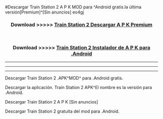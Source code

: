#Descargar Train Station 2  A P K MOD para ^Android gratis.la última versión[Premium]^[Sin anuncios] eo4gj



<div align="center">
<h3>Download >>>>> <a href="https://es-web.web.app/?es= ${title}">Train Station 2  Descargar A P K Premium</a></h3><br>

<h3>Download >>>>> <a href="https://es-web.web.app/?es= ${title}">Train Station 2  Instalador de A P K para .Android</a></h3>
</div>


----------------------------------------------------------

----------------------------------------------------------

----------------------------------------------------------

Descargar Train Station 2  .APK^MOD^ para .Android gratis.

Descargar la aplicación. Train Station 2  APK^El nombre es la versión para .Android.

Descargar Train Station 2  A P K [Sin anuncios]

Descargar Train Station 2  gratuita del mod para .Android.